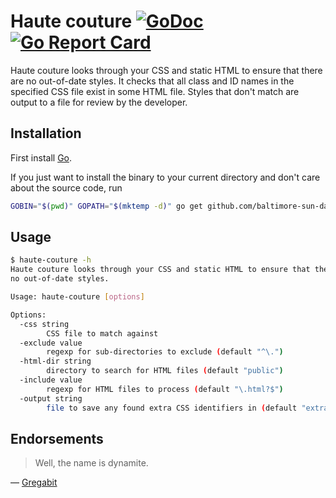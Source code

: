 # Haute couture [![GoDoc](https://godoc.org/github.com/baltimore-sun-data/haute-couture?status.svg)](https://godoc.org/github.com/baltimore-sun-data/haute-couture) [![Go Report Card](https://goreportcard.com/badge/github.com/baltimore-sun-data/haute-couture)](https://goreportcard.com/report/github.com/baltimore-sun-data/haute-couture)

Haute couture looks through your CSS and static HTML to ensure that there are no out-of-date styles. It checks that all class and ID names in the specified CSS file exist in some HTML file. Styles that don't match are output to a file for review by the developer.

## Installation

First install [Go](http://golang.org).

If you just want to install the binary to your current directory and don't care about the source code, run

```bash
GOBIN="$(pwd)" GOPATH="$(mktemp -d)" go get github.com/baltimore-sun-data/haute-couture
```

## Usage

```bash
$ haute-couture -h
Haute couture looks through your CSS and static HTML to ensure that there are
no out-of-date styles.

Usage: haute-couture [options]

Options:
  -css string
        CSS file to match against
  -exclude value
        regexp for sub-directories to exclude (default "^\.")
  -html-dir string
        directory to search for HTML files (default "public")
  -include value
        regexp for HTML files to process (default "\.html?$")
  -output string
        file to save any found extra CSS identifiers in (default "extra-css.txt")
```

## Endorsements

> Well, the name is dynamite.

— [Gregabit](https://www.reddit.com/r/golang/comments/8os2wp/haute_couture_looks_through_your_css_and_static/e068dxl/)
